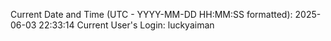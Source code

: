 Current Date and Time (UTC - YYYY-MM-DD HH:MM:SS formatted): 2025-06-03 22:33:14
Current User's Login: luckyaiman
